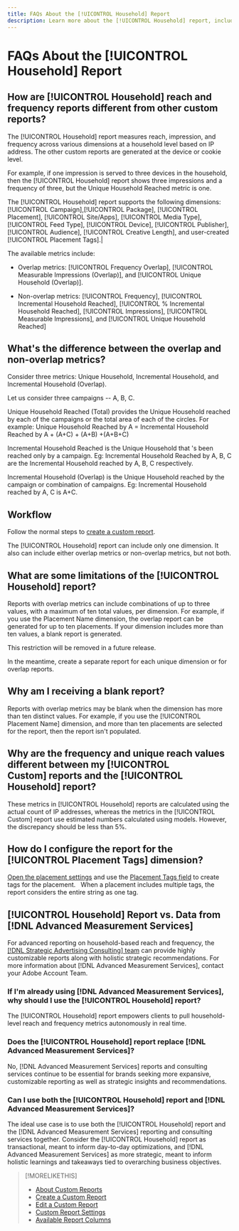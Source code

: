```yaml
---
title: FAQs About the [!UICONTROL Household] Report
description: Learn more about the [!UICONTROL Household] report, including XXXXXXXXXX.
---
```

# FAQs About the [!UICONTROL Household] Report

## How are [!UICONTROL Household] reach and frequency reports different from other custom reports?

The [!UICONTROL Household] report measures reach, impression, and frequency across various dimensions at a household level based on IP address. The other custom reports are generated at the device or cookie level.

For example, if one impression is served to three devices in the household, then the [!UICONTROL Household] report shows three impressions and a frequency of three, but the Unique Household Reached metric is one.

The [!UICONTROL Household] report supports the following dimensions: [!UICONTROL Campaign]<!-- name? -->,[!UICONTROL Package]<!-- name? There's another dimension called Package Name -->, [!UICONTROL Placement]<!-- name? There's another dimension called Placement Name -->, [!UICONTROL Site/Apps], [!UICONTROL Media Type], [!UICONTROL Feed Type], [!UICONTROL Device], [!UICONTROL Publisher], [!UICONTROL Audience], [!UICONTROL Creative Length], and user-created [!UICONTROL Placement Tags].|

The available metrics include:

* Overlap metrics: [!UICONTROL Frequency Overlap], [!UICONTROL Measurable Impressions (Overlap)], and [!UICONTROL Unique Household (Overlap)].

* Non-overlap metrics: [!UICONTROL Frequency], [!UICONTROL Incremental Household Reached], [!UICONTROL % Incremental Household Reached], [!UICONTROL Impressions], [!UICONTROL Measurable Impressions], and [!UICONTROL Unique Household Reached]

## What's the difference between the overlap and non-overlap metrics?

<!-- finish this, including image -->

Consider three metrics: Unique Household, Incremental Household, and Incremental Household (Overlap). 

Let us consider three campaigns -- A, B, C. 

Unique Household Reached (Total) provides the Unique Household reached by each of the campaigns or the total area of each of the circles. 
For example: Unique Household Reached by A = Incremental Household Reached by A + (A+C) + (A+B) +(A+B+C)

Incremental Household Reached is the Unique Household that 's been reached only by a campaign. Eg: Incremental Household Reached by A, B, C are the Incremental Household reached by A, B, C respectively. 

Incremental Household (Overlap) is the Unique Household reached by the campaign or combination of campaigns. Eg: Incremental Household reached by A, C is A+C. 

## Workflow

Follow the normal steps to [create a custom report](report-create.md).

The [!UICONTROL Household] report can include only one dimension. It also can include either overlap metrics or non-overlap metrics, but not both.

## What are some limitations of the [!UICONTROL Household] report? 

Reports with overlap metrics can include combinations of up to three values<!-- not sure what this means. Can't you include only one dimension? So what does "combination" mean? -->, with a maximum of ten total values, per dimension. For example, if you use the Placement Name dimension, the overlap report can be generated for up to ten placements. If your dimension includes more than ten values, a blank report is generated. 

This restriction will be removed in a future release.

In the meantime, create a separate report for each unique dimension or for overlap reports. 

## Why am I receiving a blank report? 

Reports with overlap metrics may be blank when the dimension has more than ten distinct values. For example, if you use the [!UICONTROL Placement Name] dimension, and more than ten placements are selected for the report, then the report isn't populated. 

## Why are the frequency and unique reach values different between my [!UICONTROL Custom] reports and the [!UICONTROL Household] report?

These metrics in [!UICONTROL Household] reports are calculated using the actual count of IP addresses, whereas the metrics in the [!UICONTROL Custom] report use estimated numbers calculated using models. However, the discrepancy should be less than 5%. 

## How do I configure the report for the [!UICONTROL Placement Tags] dimension?

[Open the placement settings](/help/dsp/campaign-management/placements/placement-edit.md) and use the [Placement Tags field](/help/dsp/campaign-management/placements/placement-settings.md) to create tags for the placement.
 
When a placement includes multiple tags, the report considers the entire string as one tag.

## [!UICONTROL Household] Report vs. Data from [!DNL Advanced Measurement Services]

For advanced reporting on household-based reach and frequency, the [[!DNL Strategic Advertising Consulting] team](/help/dsp/introduction/advanced-measurement-services.md) can provide highly customizable reports along with holistic strategic recommendations. For more information about [!DNL Advanced Measurement Services], contact your Adobe Account Team.

### If I'm already using [!DNL Advanced Measurement Services], why should I use the [!UICONTROL Household] report?

The [!UICONTROL Household] report empowers clients to pull household-level reach and frequency metrics autonomously in real time.

### Does the [!UICONTROL Household] report replace [!DNL Advanced Measurement Services]?

No, [!DNL Advanced Measurement Services] reports and consulting services continue to be essential for brands seeking more expansive, customizable reporting as well as strategic insights and recommendations.

### Can I use both the [!UICONTROL Household] report and [!DNL Advanced Measurement Services]? 

The ideal use case is to use both the [!UICONTROL Household] report and the [!DNL Advanced Measurement Services] reporting and consulting services together. Consider the [!UICONTROL Household] report as transactional, meant to inform day-to-day optimizations, and [!DNL Advanced Measurement Services] as more strategic, meant to inform holistic learnings and takeaways tied to overarching business objectives.

>[!MORELIKETHIS]
>
>* [About Custom Reports](/help/dsp/reports/report-about.md)
>* [Create a Custom Report](/help/dsp/reports/report-create.md)
>* [Edit a Custom Report](/help/dsp/reports/report-edit.md)
>* [Custom Report Settings](/help/dsp/reports/report-settings.md)
>* [Available Report Columns](/help/dsp/reports/report-columns.md)
